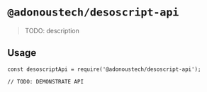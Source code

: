# `@adonoustech/desoscript-api`

> TODO: description

## Usage

```
const desoscriptApi = require('@adonoustech/desoscript-api');

// TODO: DEMONSTRATE API
```
